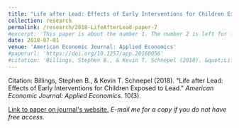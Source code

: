 ```yaml
---
title: "Life after Lead: Effects of Early Interventions for Children Exposed to Lead"
collection: research
permalink: /research/2018-LifeAfterLead-paper-7
#excerpt: 'This paper is about the number 1. The number 2 is left for future work.'
date: 2018-07-01
venue: 'American Economic Journal: Applied Economics'
#paperurl: 'https://doi.org/10.1257/app.20160056'
#citation: 'Billings, Stephen B., & Kevin T. Schnepel (2018). &quot;Life after Lead: Effects of Early Interventions for Children Exposed to Lead.&quot; <i>American Economic Journal: Applied Economics</i>. 10(3).'
---
```


Citation: Billings, Stephen B., & Kevin T. Schnepel (2018). &quot;Life after Lead: Effects of Early Interventions for Children Exposed to Lead.&quot; <i>American Economic Journal: Applied Economics</i>. 10(3).

[Link to paper on journal's website.](https://doi.org/10.1257/app.20160056) *E-mail me for a copy if you do not have free access.*
